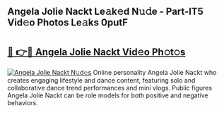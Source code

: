 ## Angela Jolie Nackt Le𝚊k𝚎d N𝚞𝚍e - Part-lT5 Vid𝚎o Photos Le𝚊ks 0putF

# <h2><a href="http://fb9lgsj.evod.top/?m=Angela+Jolie+Nackt">🔗 👉🔴 Angela Jolie Nackt Vid𝚎o Ph𝚘t𝚘s</a></h2>

[![Angela Jolie Nackt N𝚞d𝚎s](https://i.imgur.com/8V9OHl7.gif)](http://fb9lgsj.evod.top/?m=Angela+Jolie+Nackt)
Online personality Angela Jolie Nackt who creates engaging lifestyle and dance content, featuring solo and collaborative dance trend performances and mini vlogs. Public figures Angela Jolie Nackt can be role models for both positive and negative behaviors. 
